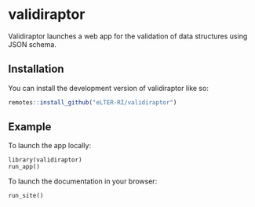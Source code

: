 
<!-- README.md is generated from README.Rmd. Please edit that file -->

# validiraptor

<!-- badges: start -->
<!-- badges: end -->

Validiraptor launches a web app for the validation of data structures
using JSON schema.

## Installation

You can install the development version of validiraptor like so:

``` r
remotes::install_github("eLTER-RI/validiraptor")
```

## Example

To launch the app locally:

    library(validiraptor)
    run_app()

To launch the documentation in your browser:

    run_site()

